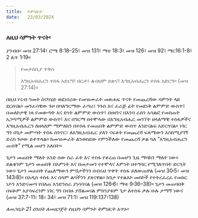 ```yaml
---
title:  ትምህርት
date:   23/03/2024
---
```


### ለዚህ ሳምንት ጥናት፡
ያንብቡ፡ መዝ 27:14፤ ሮሜ 8:18–25፤ መዝ 131፤ ማቴ 18:3፤ መዝ 126፤ መዝ 92፤ ማር16:1-8፤ 2 ጴጥ 1፡19።

> <p>የመታሰቢያ ጥቅስ</p>
> እግዚአብሔርን ተስፋ አድርግ፤ በርታ፥ ልብህም ይጽና፤ እግዚአብሔርን ተስፋ አድርግ። (መዝ 27:14)።

በዚህ የሩብ ዓመት ስናካሄድ ወደነበረው የመዝሙራት መጽሐፍ ጥናት የመጨረሻው ሳምንት ላይ ደርሰናል። መንፈሳዊው ጉዞ በባለግርማው ፈጣሪ፣ ንጉስ እና ፈራጅ ፊት የመደነቅ ልምምድ ውስጥ፤ በመለኮታዊ ነጻ የመውጣት እና ድነት ልምምድ ውስጥ፤ በሀዘንና በእንባ ራስን አሳልፎ የመስጠት አጋጣሚዎች ልምምድ ውስጥ፤ እና በግርማ በተሞላው በእግዚአብሔር መገኘት ዘላለማዊ ተስፋዎችና እግዚአብሔርን ለዘላለም ማምለክን በተስፋ የመጠበቅ ልምምድ ውስጥ እንድናልፍ አድርጎናል። ነገር ግን በጌታ መምጣት ተስፋ ስንኖር፣ ለእግዚአብሔር ያለን ናፍቆት የመጨረሻ ፍጻሜውን እስከሚያገኝ ድረስ ጉዞው ይቀጥላል። ከመዝሙራት ልንወስደው የምንችለው የመጨረሻ ቃል ካለ “እግዚአብሔርን ጠብቅ” የሚል መሆን አለበት።

ጌታን መጠበቅ ማለት አንድ ሰው ስራ ፈት እና ተስፋ የቆረጠ በመሆን ጊዜ ማባከን ማለት ነው። ይልቁንም ጌታን መጠበቅ በእምነት እና በመታመን የተሞላና እምነት በተግባር የሚገለጥበት ድርጊት ነው። ጌታን መጠበቅ የጨለማውን ምሽታችንን በብሩህ ጥዋት ተስፋ ይለውጠዋል (መዝ 30፡5፣ መዝ 143፡8)። በአዲስ ተስፋ እና ሰላም ልባችንን ያጸናዋል። ከጌታ የተልእኮ መስኮች የተትረፈረፈ የመከር ነዶን እንድናመጣ የበለጠ እንድንሰራ ያነሳሳናል (መዝ 126፡6፣ ማቴ 9፡36–38)። ጌታን መጠባበቅ በፍፁም አያሳፍረንም ነገር ግን በብዙ ያሸልመናል ምክንያቱም ጌታ ለተስፋ ቃሉ ሁሉ ታማኝ ነውና (መዝ 37:7-11፣ 18፣ 34፤ መዝ 71:1፤ መዝ 119:137፣138)

_ለመጋቢት 21 ሰንበት ለመዘጋጀት የዚህን ሳምንት ትምህርት አጥኑ።_